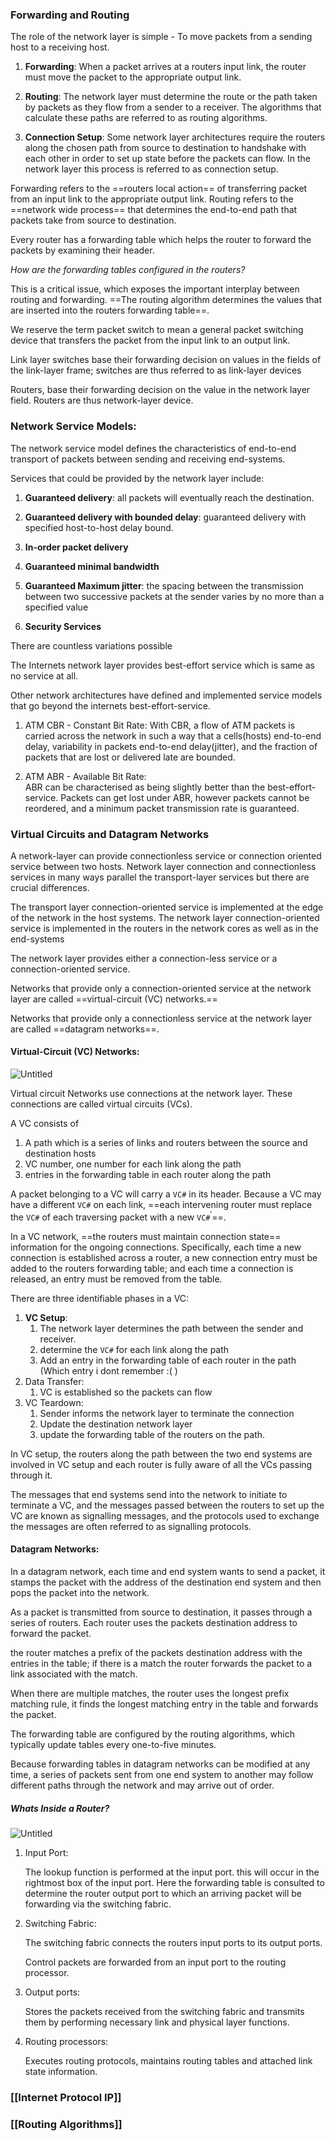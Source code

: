 
### Forwarding and Routing

The role of the network layer is simple - To move packets from a sending host to a receiving host.

1. **Forwarding**: When a packet arrives at a routers input link, the router must move the packet to the appropriate output link.

2. **Routing**: The network layer must determine the route or the path taken by packets as they flow from a sender to a receiver. The algorithms that calculate these paths are referred to as routing algorithms.

3. **Connection Setup**: Some network layer architectures require the routers along the chosen path from source to destination to handshake with each other in order to set up state before the packets can flow. In the network layer this process is referred to as connection setup.

Forwarding refers to the ==routers local action== of transferring packet from an input link to the appropriate output link. Routing refers to the ==network wide process== that determines the end-to-end path that packets take from source to destination.

Every router has a forwarding table which helps the router to forward the packets by examining their header.


*How are the forwarding tables configured in the routers?* 

This is a critical issue, which exposes the important interplay between routing and forwarding. ==The routing algorithm determines the values that are inserted into the routers forwarding table==.

We reserve the term packet switch to mean a general packet switching device that transfers the packet from the input link to an output link.

Link layer switches base their forwarding decision on values in the fields of the link-layer frame; switches are thus referred to as link-layer devices

Routers, base their forwarding decision on the value in the network layer field. Routers are thus network-layer device.


### Network Service Models:

The network service model defines the characteristics of end-to-end transport of packets between sending and receiving end-systems.

Services that could be provided by the network layer include:

1. **Guaranteed delivery**: all packets will eventually reach the destination.

2. **Guaranteed delivery with bounded delay**: guaranteed delivery with specified host-to-host delay bound.
   
4. **In-order packet delivery**
   
5. **Guaranteed minimal bandwidth**
   
6. **Guaranteed Maximum jitter**: the spacing between the transmission between two successive packets at the sender varies by no more than a specified value
   
7. **Security Services**

There are countless variations possible

The Internets network layer provides best-effort service which is same as no service at all.

Other network architectures have defined and implemented service models that go beyond the internets best-effort-service.

1. ATM CBR - Constant Bit Rate:
    With CBR, a flow of ATM packets is carried across the network in such a way that a cells(hosts) end-to-end delay, variability in packets end-to-end delay(jitter), and the fraction of packets that are lost or delivered late are bounded.
    
2. ATM ABR - Available Bit Rate:   
    ABR can be characterised as being slightly better than the best-effort-service. Packets can get lost under ABR, however packets cannot be reordered, and a minimum packet transmission rate is guaranteed.


### Virtual Circuits and Datagram Networks
A network-layer can provide connectionless service or connection oriented service between two hosts. Network layer connection and connectionless services in many ways parallel the transport-layer services but there are crucial differences.

The transport layer connection-oriented service is implemented at the edge of the network in the host systems. The network layer connection-oriented service is implemented in the routers in the network cores as well as in the end-systems

The network layer provides either a connection-less service or a connection-oriented service.

Networks that provide only a connection-oriented service at the network layer are called ==virtual-circuit (VC) networks.==

Networks that provide only a connectionless service at the network layer are called ==datagram networks==.

#### Virtual-Circuit (VC) Networks:

![Untitled](file:///Users/phoenix/Documents/Obsidian%20Vault/Computer_Networks/images/virtual_circuits.png)

Virtual circuit Networks use connections at the network layer. These connections are called virtual circuits (VCs).

A VC consists of

1. A path which is a series of links and routers between the source and destination hosts
2. VC number, one number for each link along the path
3. entries in the forwarding table in each router along the path

A packet belonging to a VC will carry a  $\texttt{VC\#}$ in its header. Because a VC may have a different $\texttt{VC\#}$ on each link, ==each intervening router must replace the $\texttt{VC\#}$ of each traversing packet with a new $\texttt{VC\#}^\prime$==. 

In a VC network, ==the routers must maintain connection state== information for the ongoing connections. Specifically, each time a new connection is established across a router, a new connection entry must be added to the routers forwarding table; and each time a connection is released, an entry must be removed from the table.

There are three identifiable phases in a VC:

1. **VC Setup**:
    1. The network layer determines the path between the sender and receiver.
    2. determine the $\texttt{VC\#}$ for each link along the path
    3. Add an entry in the forwarding table of each router in the path (Which entry i dont remember :( )
2. Data Transfer:
    1. VC is established so the packets can flow
3. VC Teardown:
    1. Sender informs the network layer to terminate the connection
    2. Update the destination network layer
    3. update the forwarding table of the routers on the path.

In VC setup, the routers along the path between the two end systems are involved in VC setup and each router is fully aware of all the VCs passing through it.

The messages that end systems send into the network to initiate to terminate a VC, and the messages passed between the routers to set up the VC are known as signalling messages, and the protocols used to exchange the messages are often referred to as signalling protocols.
 

#### Datagram Networks:

In a datagram network, each time and end system wants to send a packet, it stamps the packet with the address of the destination end system and then pops the packet into the network.

As a packet is transmitted from source to destination, it passes through a series of routers. Each router uses the packets destination address to forward the packet. 

the router matches a prefix of the packets destination address with the entries in the table; if there is a match the router forwards the packet to a link associated with the match.

When there are multiple matches, the router uses the longest prefix matching rule, it finds the longest matching entry in the table and forwards the packet.

The forwarding table are configured by the routing algorithms, which typically update tables every one-to-five minutes.

Because forwarding tables in datagram networks can be modified at any time, a series of packets sent from one end system to another may follow different paths through the network and may arrive out of order.


##### Whats Inside a Router?

![Untitled](file:///Users/phoenix/Documents/Obsidian%20Vault/Computer_Networks/images/router.png)

1. Input Port:
    
    The lookup function is performed at the input port. this will occur in the rightmost box of the input port. Here the forwarding table is consulted to determine the router output port to which an arriving packet will be forwarding via the switching fabric.
    
2. Switching Fabric:
    
    The switching fabric connects the routers input ports to its output ports.
    
    Control packets are forwarded from an input port to the routing processor.
    
3. Output ports:
    
    Stores the packets received from the switching fabric and transmits them by performing necessary link and physical layer functions.
    
4. Routing processors:
    
    Executes routing protocols, maintains routing tables and attached link state information.


### [[Internet Protocol IP]]
### [[Routing Algorithms]]


